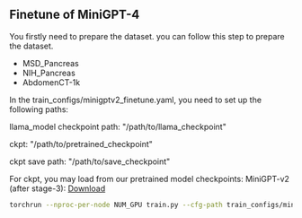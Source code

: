 ## Finetune of MiniGPT-4


You firstly need to prepare the dataset. you can follow this step to prepare the dataset.
* MSD_Pancreas
* NIH_Pancreas
* AbdomenCT-1k

In the train_configs/minigptv2_finetune.yaml, you need to set up the following paths:

llama_model checkpoint path: "/path/to/llama_checkpoint"

ckpt: "/path/to/pretrained_checkpoint"

ckpt save path: "/path/to/save_checkpoint"

For ckpt, you may load from our pretrained model checkpoints:
MiniGPT-v2 (after stage-3): [Download](https://drive.google.com/file/d/1HkoUUrjzFGn33cSiUkI-KcT-zysCynAz/view?usp=sharing)


```bash
torchrun --nproc-per-node NUM_GPU train.py --cfg-path train_configs/minigptv2_finetune.yaml
```

